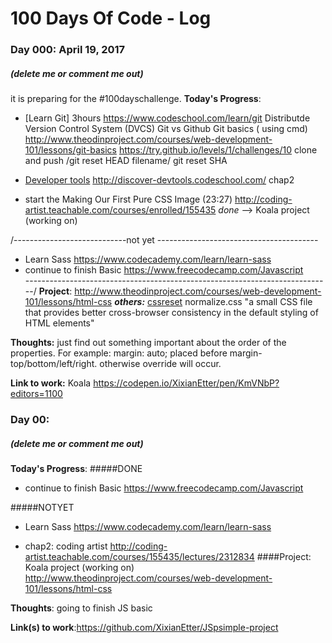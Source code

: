 # 100 Days Of Code - Log


### Day 000: April 19, 2017 
##### (delete me or comment me out)
it is preparing for the #100dayschallenge.
**Today's Progress**: 
- [Learn Git] 3hours
https://www.codeschool.com/learn/git
Distributde Version Control System (DVCS)
Git vs Github
Git basics ( using cmd) 
  http://www.theodinproject.com/courses/web-development-101/lessons/git-basics
  https://try.github.io/levels/1/challenges/10
clone and push /git reset HEAD filename/ git reset SHA

- [Developer tools](http://www.theodinproject.com/courses/web-development-101/lessons/developer-tools?ref=lnav)
http://discover-devtools.codeschool.com/ chap2

- start the  Making Our First Pure CSS Image (23:27) http://coding-artist.teachable.com/courses/enrolled/155435 *done*
--> Koala project (working on)


/----------------------------not yet ----------------------------------------
- Learn Sass https://www.codecademy.com/learn/learn-sass  
- continue to finish Basic https://www.freecodecamp.com/Javascript  
----------------------------------------------------------------------------/
**Project**: http://www.theodinproject.com/courses/web-development-101/lessons/html-css
***others:***
[cssreset](https:cssreset.com)
normalize.css "a small CSS file that provides better cross-browser consistency in the default styling of HTML elements"



**Thoughts:** 
just find out something important about the order of the properties. For example: margin: auto; placed before margin-top/bottom/left/right. otherwise override will occur.


**Link to work:** Koala https://codepen.io/XixianEtter/pen/KmVNbP?editors=1100


### Day 00: 
##### (delete me or comment me out)

**Today's Progress**: 
#####DONE
- continue to finish Basic https://www.freecodecamp.com/Javascript

#####NOTYET
- Learn Sass https://www.codecademy.com/learn/learn-sass  

- chap2: coding artist http://coding-artist.teachable.com/courses/155435/lectures/2312834
####Project:
Koala project (working on)
http://www.theodinproject.com/courses/web-development-101/lessons/html-css

**Thoughts**: going to finish JS basic

**Link(s) to work**:https://github.com/XixianEtter/JSpsimple-project


<!-- EXAMPLE 
### Day 0: February 30, 2016 (Example 1)
##### (delete me or comment me out)

**Today's Progress**: Fixed CSS, worked on canvas functionality for the app.

**Thoughts:** I really struggled with CSS, but, overall, I feel like I am slowly getting better at it. Canvas is still new for me, but I managed to figure out some basic functionality.

**Link to work:** [Calculator App](http://www.example.com)

### Day 0: February 30, 2016 (Example 2)
##### (delete me or comment me out)

**Today's Progress**: Fixed CSS, worked on canvas functionality for the app.

**Thoughts**: I really struggled with CSS, but, overall, I feel like I am slowly getting better at it. Canvas is still new for me, but I managed to figure out some basic functionality.

**Link(s) to work**: [Calculator App](http://www.example.com)


### Day 1: June 27, Monday

**Today's Progress**: I've gone through many exercises on FreeCodeCamp.

**Thoughts** I've recently started coding, and it's a great feeling when I finally solve an algorithm challenge after a lot of attempts and hours spent.

**Link(s) to work**
1. [Find the Longest Word in a String](https://www.freecodecamp.com/challenges/find-the-longest-word-in-a-string)
2. [Title Case a Sentence](https://www.freecodecamp.com/challenges/title-case-a-sentence)
-->
